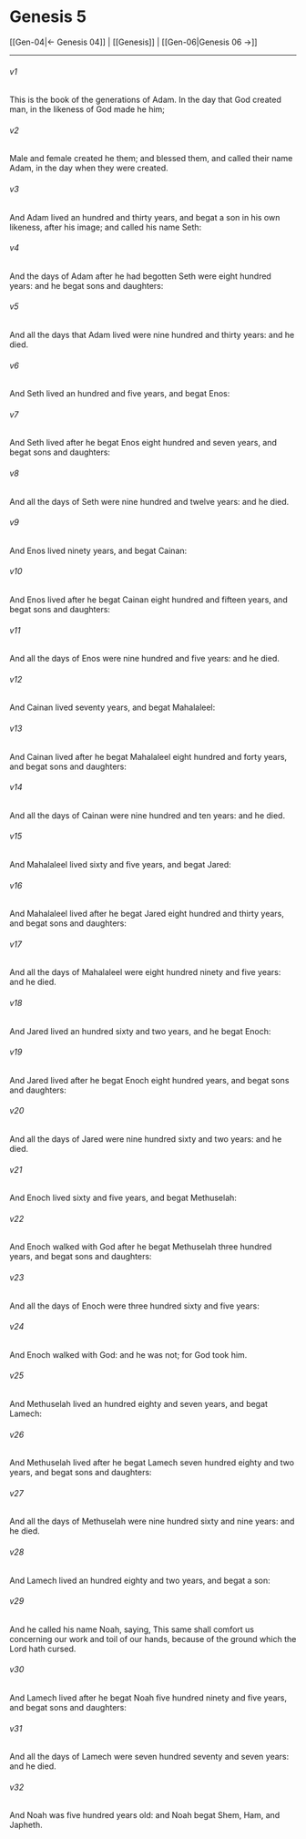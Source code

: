 # Genesis 5

[[Gen-04|← Genesis 04]] | [[Genesis]] | [[Gen-06|Genesis 06 →]]
***

###### v1
This is the book of the generations of Adam. In the day that God created man, in the likeness of God made he him;
###### v2
Male and female created he them; and blessed them, and called their name Adam, in the day when they were created.
###### v3
And Adam lived an hundred and thirty years, and begat a son in his own likeness, after his image; and called his name Seth:
###### v4
And the days of Adam after he had begotten Seth were eight hundred years: and he begat sons and daughters:
###### v5
And all the days that Adam lived were nine hundred and thirty years: and he died.
###### v6
And Seth lived an hundred and five years, and begat Enos:
###### v7
And Seth lived after he begat Enos eight hundred and seven years, and begat sons and daughters:
###### v8
And all the days of Seth were nine hundred and twelve years: and he died.
###### v9
And Enos lived ninety years, and begat Cainan:
###### v10
And Enos lived after he begat Cainan eight hundred and fifteen years, and begat sons and daughters:
###### v11
And all the days of Enos were nine hundred and five years: and he died.
###### v12
And Cainan lived seventy years, and begat Mahalaleel:
###### v13
And Cainan lived after he begat Mahalaleel eight hundred and forty years, and begat sons and daughters:
###### v14
And all the days of Cainan were nine hundred and ten years: and he died.
###### v15
And Mahalaleel lived sixty and five years, and begat Jared:
###### v16
And Mahalaleel lived after he begat Jared eight hundred and thirty years, and begat sons and daughters:
###### v17
And all the days of Mahalaleel were eight hundred ninety and five years: and he died.
###### v18
And Jared lived an hundred sixty and two years, and he begat Enoch:
###### v19
And Jared lived after he begat Enoch eight hundred years, and begat sons and daughters:
###### v20
And all the days of Jared were nine hundred sixty and two years: and he died.
###### v21
And Enoch lived sixty and five years, and begat Methuselah:
###### v22
And Enoch walked with God after he begat Methuselah three hundred years, and begat sons and daughters:
###### v23
And all the days of Enoch were three hundred sixty and five years:
###### v24
And Enoch walked with God: and he was not; for God took him.
###### v25
And Methuselah lived an hundred eighty and seven years, and begat Lamech:
###### v26
And Methuselah lived after he begat Lamech seven hundred eighty and two years, and begat sons and daughters:
###### v27
And all the days of Methuselah were nine hundred sixty and nine years: and he died.
###### v28
And Lamech lived an hundred eighty and two years, and begat a son:
###### v29
And he called his name Noah, saying, This same shall comfort us concerning our work and toil of our hands, because of the ground which the Lord hath cursed.
###### v30
And Lamech lived after he begat Noah five hundred ninety and five years, and begat sons and daughters:
###### v31
And all the days of Lamech were seven hundred seventy and seven years: and he died.
###### v32
And Noah was five hundred years old: and Noah begat Shem, Ham, and Japheth. 
